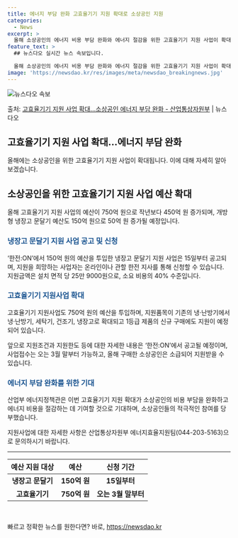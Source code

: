 ```yaml
---
title: 에너지 부담 완화 고효율기기 지원 확대로 소상공인 지원
categories:
  - News
excerpt: >
  올해 소상공인의 에너지 비용 부담 완화와 에너지 절감을 위한 고효율기기 지원 사업이 확대 시행된다. 이에 소…
feature_text: >
  ## 뉴스다오 실시간 뉴스 속보입니다.

  올해 소상공인의 에너지 비용 부담 완화와 에너지 절감을 위한 고효율기기 지원 사업이 확대 시행된다. 이에 소…
image: 'https://newsdao.kr/res/images/meta/newsdao_breakingnews.jpg'
---
```


![뉴스다오 속보](https://newsdao.kr/res/images/meta/newsdao_breakingnews.jpg)

<p>출처: <a href="https://newsdao.kr/2991" rel="dofollow">고효율기기 지원 사업 확대…소상공인 에너지 부담 완화 - 산업통상자원부</a> | 뉴스다오</p>

<h2 data-ke-size="size26">고효율기기 지원 사업 확대…에너지 부담 완화</h2>
<p data-ke-size="size16">올해에는 소상공인을 위한 고효율기기 지원 사업이 확대됩니다. 이에 대해 자세히 알아보겠습니다.</p>

<h2 data-ke-size="size26">소상공인을 위한 고효율기기 지원 사업 예산 확대</h2>
<p data-ke-size="size16">올해 고효율기기 지원 사업의 예산이 750억 원으로 작년보다 450억 원 증가되며, 개방형 냉장고 문달기 예산도 150억 원으로 50억 원 증가될 예정입니다.</p>

<h3 data-ke-size="size24"><span style="color: #1a5490;">냉장고 문달기 지원 사업 공고 및 신청</span></h3>
<p data-ke-size="size16">‘한전:ON’에서 150억 원의 예산을 투입한 냉장고 문달기 지원 사업은 15일부터 공고되며, 지원을 희망하는 사업자는 온라인이나 관할 한전 지사를 통해 신청할 수 있습니다. 지원금액은 설치 면적 당 25만 9000원으로, 소요 비용의 40% 수준입니다.</p>

<h3 data-ke-size="size24"><span style="color: #1a5490;">고효율기기 지원사업 확대</span></h3>
<p data-ke-size="size16">고효율기기 지원사업도 750억 원의 예산을 투입하며, 지원품목이 기존의 냉·난방기에서 냉·난방기, 세탁기, 건조기, 냉장고로 확대되고 1등급 제품의 신규 구매에도 지원이 예정되어 있습니다.</p>

<p data-ke-size="size16">앞으로 지원조건과 지원한도 등에 대한 자세한 내용은 ‘한전:ON’에서 공고될 예정이며, 사업접수는 오는 3월 말부터 가능하고, 올해 구매한 소상공인은 소급되어 지원받을 수 있습니다.</p>

<h3 data-ke-size="size24"><span style="color: #1a5490;">에너지 부담 완화를 위한 기대</span></h3>
<p data-ke-size="size16">산업부 에너지정책관은 이번 고효율기기 지원 확대가 소상공인의 비용 부담을 완화하고 에너지 비용을 절감하는 데 기여할 것으로 기대하며, 소상공인들의 적극적인 참여를 당부했습니다.</p>

<p data-ke-size="size16">지원사업에 대한 자세한 사항은 산업통상자원부 에너지효율지원팀(044-203-5163)으로 문의하시기 바랍니다.</p>

<hr data-ke-size="size16">

<table>
	<thead>
		<tr>
			<th style="text-align: center; height: 17px;"><b>예산 지원 대상</b></th>
			<th style="text-align: center; height: 17px;"><b>예산</b></th>
			<th style="text-align: center; height: 17px;"><b>신청 기간</b></th>
		</tr>
	</thead>
	<tbody>
		<tr>
			<td style="text-align: center; height: 17px;"><b>냉장고 문달기</b></td>
			<td style="text-align: center; height: 17px;"><b>150억 원</b></td>
			<td style="text-align: center; height: 17px;"><b>15일부터</b></td>
		</tr>
		<tr>
			<td style="text-align: center; height: 17px;"><b>고효율기기</b></td>
			<td style="text-align: center; height: 17px;"><b>750억 원</b></td>
			<td style="text-align: center; height: 17px;"><b>오는 3월 말부터</b></td>
		</tr>
	</tbody>
</table>

<p data-ke-size="size16">&nbsp;</p> 

빠르고 정확한 뉴스를 원한다면? 바로, <a href="https://newsdao.kr" rel="dofollow">https://newsdao.kr</a>


    
